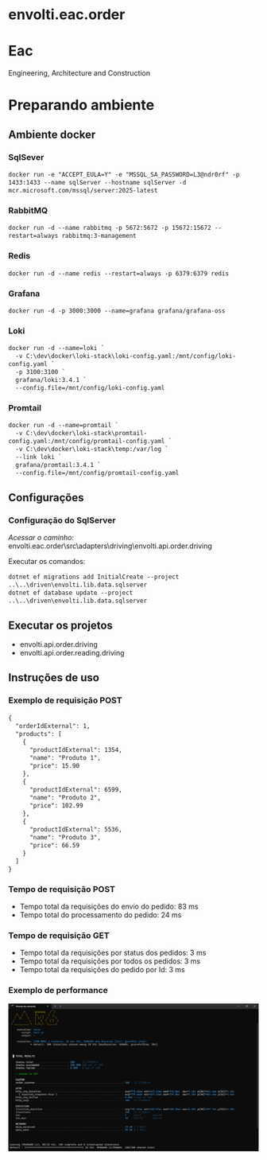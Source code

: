 # envolti.eac.order

# Eac
Engineering, Architecture and Construction

# Preparando ambiente

## Ambiente docker

### SqlSever
```
docker run -e "ACCEPT_EULA=Y" -e "MSSQL_SA_PASSWORD=L3@ndr0rf" -p 1433:1433 --name sqlServer --hostname sqlServer -d mcr.microsoft.com/mssql/server:2025-latest
```

### RabbitMQ
```
docker run -d --name rabbitmq -p 5672:5672 -p 15672:15672 --restart=always rabbitmq:3-management
```

### Redis
```
docker run -d --name redis --restart=always -p 6379:6379 redis
```

### Grafana
```
docker run -d -p 3000:3000 --name=grafana grafana/grafana-oss
```

### Loki
```
docker run -d --name=loki `
  -v C:\dev\docker\loki-stack\loki-config.yaml:/mnt/config/loki-config.yaml `
  -p 3100:3100 `
  grafana/loki:3.4.1 `
  --config.file=/mnt/config/loki-config.yaml
```

### Promtail
```
docker run -d --name=promtail `
  -v C:\dev\docker\loki-stack\promtail-config.yaml:/mnt/config/promtail-config.yaml `
  -v C:\dev\docker\loki-stack\temp:/var/log `
  --link loki `
  grafana/promtail:3.4.1 `
  --config.file=/mnt/config/promtail-config.yaml
```

## Configurações

### Configuração do SqlServer

*Acessar o caminho:*
envolti.eac.order\src\adapters\driving\envolti.api.order.driving

Executar os comandos:
```
dotnet ef migrations add InitialCreate --project ..\..\driven\envolti.lib.data.sqlserver
dotnet ef database update --project ..\..\driven\envolti.lib.data.sqlserver
```

## Executar os projetos

* envolti.api.order.driving
* envolti.api.order.reading.driving

## Instruções de uso

### Exemplo de requisição POST
```
{
  "orderIdExternal": 1,
  "products": [
    {
      "productIdExternal": 1354,
      "name": "Produto 1",
      "price": 15.90
    },
    {
      "productIdExternal": 6599,
      "name": "Produto 2",
      "price": 102.99
    },
    {
      "productIdExternal": 5536,
      "name": "Produto 3",
      "price": 66.59
    }
  ]
}
```

### Tempo de requisição POST

- Tempo total da requisições do envio do pedido: 83 ms
- Tempo total do processamento do pedido: 24 ms

### Tempo de requisição GET
- Tempo total da requisições por status dos pedidos: 3 ms
- Tempo total da requisições por todos os pedidos: 3 ms
- Tempo total da requisições do pedido por Id: 3 ms

### Exemplo de performance

![Sou uma imagem](Tests.png)